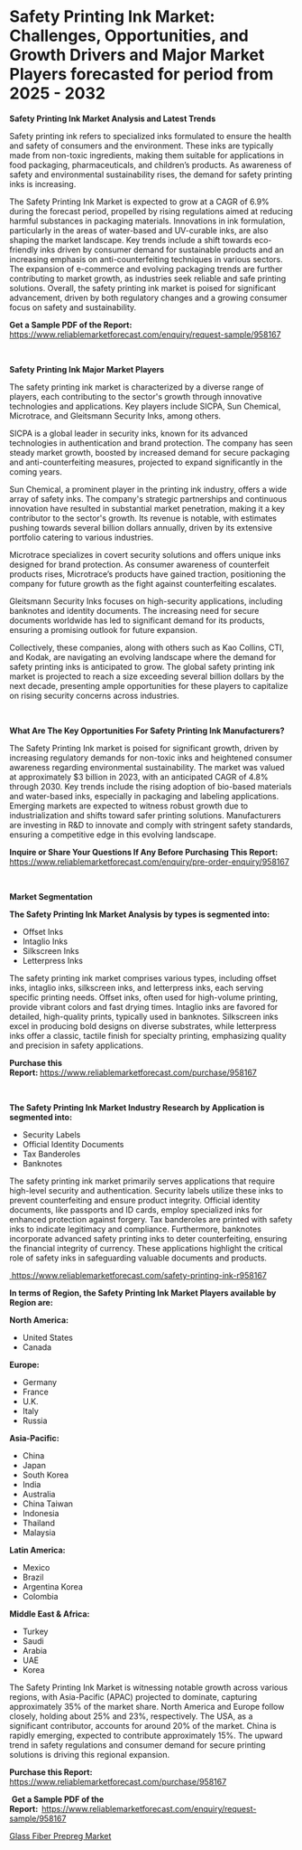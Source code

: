 <p><h1>Safety Printing Ink Market: Challenges, Opportunities, and Growth Drivers and Major Market Players forecasted for period from 2025 - 2032</h1></p><p><strong>Safety Printing Ink Market Analysis and Latest Trends</strong></p>
<p><p>Safety printing ink refers to specialized inks formulated to ensure the health and safety of consumers and the environment. These inks are typically made from non-toxic ingredients, making them suitable for applications in food packaging, pharmaceuticals, and children’s products. As awareness of safety and environmental sustainability rises, the demand for safety printing inks is increasing.</p><p>The Safety Printing Ink Market is expected to grow at a CAGR of 6.9% during the forecast period, propelled by rising regulations aimed at reducing harmful substances in packaging materials. Innovations in ink formulation, particularly in the areas of water-based and UV-curable inks, are also shaping the market landscape. Key trends include a shift towards eco-friendly inks driven by consumer demand for sustainable products and an increasing emphasis on anti-counterfeiting techniques in various sectors. The expansion of e-commerce and evolving packaging trends are further contributing to market growth, as industries seek reliable and safe printing solutions. Overall, the safety printing ink market is poised for significant advancement, driven by both regulatory changes and a growing consumer focus on safety and sustainability.</p></p>
<p><strong>Get a Sample PDF of the Report:&nbsp;</strong> <a href="https://www.reliablemarketforecast.com/enquiry/request-sample/958167?utm_campaign=3539&utm_medium=2&utm_source=Github&utm_content=ia&utm_term=21032025&utm_id=safety-printing-ink">https://www.reliablemarketforecast.com/enquiry/request-sample/958167</a></p>
<p>&nbsp;</p>
<p><strong>Safety Printing Ink Major Market Players</strong></p>
<p><p>The safety printing ink market is characterized by a diverse range of players, each contributing to the sector's growth through innovative technologies and applications. Key players include SICPA, Sun Chemical, Microtrace, and Gleitsmann Security Inks, among others. </p><p>SICPA is a global leader in security inks, known for its advanced technologies in authentication and brand protection. The company has seen steady market growth, boosted by increased demand for secure packaging and anti-counterfeiting measures, projected to expand significantly in the coming years. </p><p>Sun Chemical, a prominent player in the printing ink industry, offers a wide array of safety inks. The company's strategic partnerships and continuous innovation have resulted in substantial market penetration, making it a key contributor to the sector's growth. Its revenue is notable, with estimates pushing towards several billion dollars annually, driven by its extensive portfolio catering to various industries.</p><p>Microtrace specializes in covert security solutions and offers unique inks designed for brand protection. As consumer awareness of counterfeit products rises, Microtrace’s products have gained traction, positioning the company for future growth as the fight against counterfeiting escalates.</p><p>Gleitsmann Security Inks focuses on high-security applications, including banknotes and identity documents. The increasing need for secure documents worldwide has led to significant demand for its products, ensuring a promising outlook for future expansion.</p><p>Collectively, these companies, along with others such as Kao Collins, CTI, and Kodak, are navigating an evolving landscape where the demand for safety printing inks is anticipated to grow. The global safety printing ink market is projected to reach a size exceeding several billion dollars by the next decade, presenting ample opportunities for these players to capitalize on rising security concerns across industries.</p></p>
<p>&nbsp;</p>
<p><strong>What Are The Key Opportunities For Safety Printing Ink Manufacturers?</strong></p>
<p><p>The Safety Printing Ink market is poised for significant growth, driven by increasing regulatory demands for non-toxic inks and heightened consumer awareness regarding environmental sustainability. The market was valued at approximately $3 billion in 2023, with an anticipated CAGR of 4.8% through 2030. Key trends include the rising adoption of bio-based materials and water-based inks, especially in packaging and labeling applications. Emerging markets are expected to witness robust growth due to industrialization and shifts toward safer printing solutions. Manufacturers are investing in R&D to innovate and comply with stringent safety standards, ensuring a competitive edge in this evolving landscape.</p></p>
<p><strong>Inquire or Share Your Questions If Any Before Purchasing This Report:</strong> <a href="https://www.reliablemarketforecast.com/enquiry/pre-order-enquiry/958167?utm_campaign=3539&utm_medium=2&utm_source=Github&utm_content=ia&utm_term=21032025&utm_id=safety-printing-ink">https://www.reliablemarketforecast.com/enquiry/pre-order-enquiry/958167</a></p>
<p>&nbsp;</p>
<p><strong>Market Segmentation</strong></p>
<p><strong>The Safety Printing Ink Market Analysis by types is segmented into:</strong></p>
<p><ul><li>Offset Inks</li><li>Intaglio Inks</li><li>Silkscreen Inks</li><li>Letterpress Inks</li></ul></p>
<p><p>The safety printing ink market comprises various types, including offset inks, intaglio inks, silkscreen inks, and letterpress inks, each serving specific printing needs. Offset inks, often used for high-volume printing, provide vibrant colors and fast drying times. Intaglio inks are favored for detailed, high-quality prints, typically used in banknotes. Silkscreen inks excel in producing bold designs on diverse substrates, while letterpress inks offer a classic, tactile finish for specialty printing, emphasizing quality and precision in safety applications.</p></p>
<p><strong>Purchase this Report:&nbsp;</strong><a href="https://www.reliablemarketforecast.com/purchase/958167?utm_campaign=3539&utm_medium=2&utm_source=Github&utm_content=ia&utm_term=21032025&utm_id=safety-printing-ink">https://www.reliablemarketforecast.com/purchase/958167</a></p>
<p>&nbsp;</p>
<p><strong>The Safety Printing Ink Market Industry Research by Application is segmented into:</strong></p>
<p><ul><li>Security Labels</li><li>Official Identity Documents</li><li>Tax Banderoles</li><li>Banknotes</li></ul></p>
<p><p>The safety printing ink market primarily serves applications that require high-level security and authentication. Security labels utilize these inks to prevent counterfeiting and ensure product integrity. Official identity documents, like passports and ID cards, employ specialized inks for enhanced protection against forgery. Tax banderoles are printed with safety inks to indicate legitimacy and compliance. Furthermore, banknotes incorporate advanced safety printing inks to deter counterfeiting, ensuring the financial integrity of currency. These applications highlight the critical role of safety inks in safeguarding valuable documents and products.</p></p>
<p><a href="https://www.reliablemarketforecast.com/safety-printing-ink-r958167?utm_campaign=3539&utm_medium=2&utm_source=Github&utm_content=ia&utm_term=21032025&utm_id=safety-printing-ink">&nbsp;https://www.reliablemarketforecast.com/safety-printing-ink-r958167</a></p>
<p><strong>In terms of Region, the Safety Printing Ink Market Players available by Region are:</strong></p>
<p>
    <p> <strong> North America: </strong>
        <ul>
            <li>United States</li>
            <li>Canada</li>
        </ul>
        </p> 
    <p> <strong> Europe: </strong>
        <ul>
            <li>Germany</li>
            <li>France</li>
            <li>U.K.</li>
            <li>Italy</li>
            <li>Russia</li>
        </ul>
        </p> 
    <p> <strong> Asia-Pacific: </strong>
        <ul>
            <li>China</li>
            <li>Japan</li>
            <li>South Korea</li>
            <li>India</li>
            <li>Australia</li>
            <li>China Taiwan</li>
            <li>Indonesia</li>
            <li>Thailand</li>
            <li>Malaysia</li>
        </ul>
        </p> 
    <p> <strong> Latin America: </strong>
        <ul>
            <li>Mexico</li>
            <li>Brazil</li>
            <li>Argentina Korea</li>
            <li>Colombia</li>
        </ul>
        </p> 
    <p> <strong> Middle East & Africa: </strong>
        <ul>
            <li>Turkey</li>
            <li>Saudi</li>
            <li>Arabia</li>
            <li>UAE</li>
            <li>Korea</li>
        </ul>
    </p>
    </p>
<p><p>The Safety Printing Ink Market is witnessing notable growth across various regions, with Asia-Pacific (APAC) projected to dominate, capturing approximately 35% of the market share. North America and Europe follow closely, holding about 25% and 23%, respectively. The USA, as a significant contributor, accounts for around 20% of the market. China is rapidly emerging, expected to contribute approximately 15%. The upward trend in safety regulations and consumer demand for secure printing solutions is driving this regional expansion.</p></p>
<p><strong>Purchase this Report: </strong><a href="https://www.reliablemarketforecast.com/purchase/958167?utm_campaign=3539&utm_medium=2&utm_source=Github&utm_content=ia&utm_term=21032025&utm_id=safety-printing-ink">https://www.reliablemarketforecast.com/purchase/958167</a></p>
<p>&nbsp;<strong>Get a Sample PDF of the Report:&nbsp;&nbsp;</strong><a href="https://www.reliablemarketforecast.com/enquiry/request-sample/958167?utm_campaign=3539&utm_medium=2&utm_source=Github&utm_content=ia&utm_term=21032025&utm_id=safety-printing-ink">https://www.reliablemarketforecast.com/enquiry/request-sample/958167</a></p>
<p><strong></strong></p>
<p><p><a href="https://github.com/chungwimbu4/Market-Research-Report-List-1/blob/main/glass-fiber-prepreg-market.md?utm_campaign=3539&utm_medium=2&utm_source=Github&utm_content=ia&utm_term=21032025&utm_id=safety-printing-ink">Glass Fiber Prepreg Market</a></p></p>